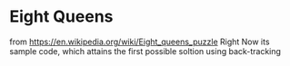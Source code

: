 # Eight Queens
from https://en.wikipedia.org/wiki/Eight_queens_puzzle
Right Now its sample code, which attains the first possible soltion using back-tracking

